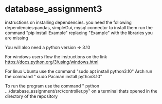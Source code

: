 # database_assignment3
instructions on installing dependencies.
you need the following dependencies:pandas, simpleGui, mysql.connector
to install them run the command "pip install Example" replacing "Example" with the  libraries you are missing


You will also need a python version => 3.10

For windows users flow the instructions on the link
https://docs.python.org/3/using/windows.html

For linux
Ubuntu use the command "sudo apt install python3.10"
Arch run the command " sudo Pacman install python3.10"

To run the program use the command " python .../database_assignment/src/controller.py"
on a terminal thats opened in the directory of the repository